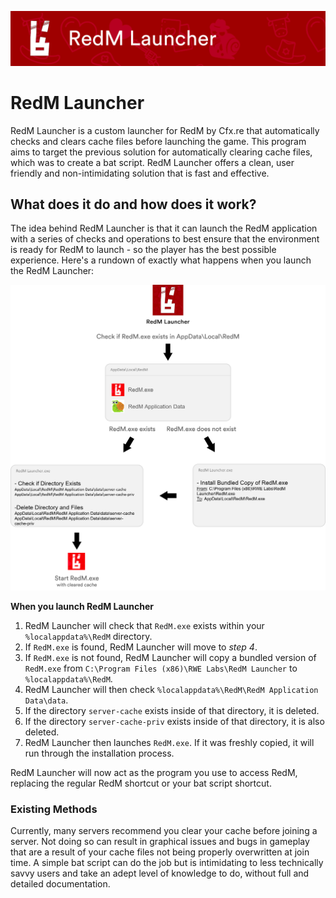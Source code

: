 <p align=left><a href="#"><img src="https://github.com/RWELabs/RedM-Launcher/blob/main/WebAssets/RedM_Launcher_Head.png?raw=true" width="600px"></a></p>

# RedM Launcher
RedM Launcher is a custom launcher for RedM by Cfx.re that automatically checks and clears cache files before launching the game. This program aims to target the previous solution for automatically clearing cache files, which was to create a bat script. RedM Launcher offers a clean, user friendly and non-intimidating solution that is fast and effective.

## What does it do and how does it work?
The idea behind RedM Launcher is that it can launch the RedM application with a series of checks and operations to best ensure that the environment is ready for RedM to launch - so the player has the best possible experience. Here's a rundown of exactly what happens when you launch the RedM Launcher:

<p align=center><a href="#"><img src="https://github.com/RWELabs/RedM-Launcher/blob/main/WebAssets/Overview_Full.png?raw=true" width="650px"></a></p>

**When you launch RedM Launcher**
1. RedM Launcher will check that ``RedM.exe`` exists within your ``%localappdata%\RedM`` directory.
2. If ``RedM.exe`` is found, RedM Launcher will move to *step 4*.
3. If ``RedM.exe`` is not found, RedM Launcher will copy a bundled version of ``RedM.exe`` from ``C:\Program Files (x86)\RWE Labs\RedM Launcher`` to ``%localappdata%\RedM``.
4. RedM Launcher will then check ``%localappdata%\RedM\RedM Application Data\data``.
5. If the directory ``server-cache`` exists inside of that directory, it is deleted.
6. If the directory ``server-cache-priv`` exists inside of that directory, it is also deleted.
7. RedM Launcher then launches ``RedM.exe``. If it was freshly copied, it will run through the installation process.

RedM Launcher will now act as the program you use to access RedM, replacing the regular RedM shortcut or your bat script shortcut.

### Existing Methods
Currently, many servers recommend you clear your cache before joining a server. Not doing so can result in graphical issues and bugs in gameplay that are a result of your cache files not being properly overwritten at join time. A simple bat script can do the job but is intimidating to less technically savvy users and take an adept level of knowledge to do, without full and detailed documentation.
